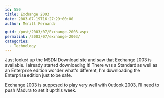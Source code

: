 ```yaml
---
id: 550
title: Exchange 2003
date: 2003-07-19T16:27:29+00:00
author: Merill Fernando

guid: /post/2003/07/Exchange-2003.aspx
permalink: /2003/07/exchange-2003/
categories:
  - Technology
---
```

<body xmlns="http://www.w3.org/1999/xhtml">
    <p>
        Just looked up the MSDN Download site and saw that Exchange 2003 is available. I already
        started downloading it! There was a Standard as well as an Enterprise edition wonder
        what's different, I'm downloading the Enterprise edition just to be safe. 
    </p>
    <p>
        Exchange 2003 is supposed to play very well with Outlook 2003, I'll need to push Madura
        to set it up this week. 
    </p>
</body>